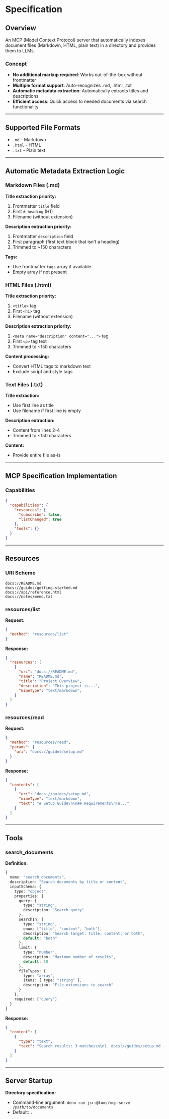 # Specification

## Overview

An MCP (Model Context Protocol) server that automatically indexes document files (Markdown, HTML, plain text) in a directory and provides them to LLMs.

### Concept
- **No additional markup required**: Works out-of-the-box without frontmatter
- **Multiple format support**: Auto-recognizes .md, .html, .txt
- **Automatic metadata extraction**: Automatically extracts titles and descriptions
- **Efficient access**: Quick access to needed documents via search functionality

---

## Supported File Formats

- `.md` - Markdown
- `.html` - HTML
- `.txt` - Plain text

---

## Automatic Metadata Extraction Logic

### Markdown Files (.md)

**Title extraction priority:**
1. Frontmatter `title` field
2. First `# heading` (H1)
3. Filename (without extension)

**Description extraction priority:**
1. Frontmatter `description` field
2. First paragraph (first text block that isn't a heading)
3. Trimmed to ~150 characters

**Tags:**
- Use frontmatter `tags` array if available
- Empty array if not present

### HTML Files (.html)

**Title extraction priority:**
1. `<title>` tag
2. First `<h1>` tag
3. Filename (without extension)

**Description extraction priority:**
1. `<meta name="description" content="...">` tag
2. First `<p>` tag text
3. Trimmed to ~150 characters

**Content processing:**
- Convert HTML tags to markdown text
- Exclude script and style tags

### Text Files (.txt)

**Title extraction:**
- Use first line as title
- Use filename if first line is empty

**Description extraction:**
- Content from lines 2-4
- Trimmed to ~150 characters

**Content:**
- Provide entire file as-is

---

## MCP Specification Implementation

### Capabilities

```json
{
  "capabilities": {
    "resources": {
      "subscribe": false,
      "listChanged": true
    },
    "tools": {}
  }
}
```

---

## Resources

### URI Scheme

```
docs://README.md
docs://guides/getting-started.md
docs://api/reference.html
docs://notes/memo.txt
```

### resources/list

**Request:**
```json
{
  "method": "resources/list"
}
```

**Response:**
```json
{
  "resources": [
    {
      "uri": "docs://README.md",
      "name": "README.md",
      "title": "Project Overview",
      "description": "This project is...",
      "mimeType": "text/markdown",
    }
  ]
}
```

### resources/read

**Request:**
```json
{
  "method": "resources/read",
  "params": {
    "uri": "docs://guides/setup.md"
  }
}
```

**Response:**
```json
{
  "contents": [
    {
      "uri": "docs://guides/setup.md",
      "mimeType": "text/markdown",
      "text": "# Setup Guide\n\n## Requirements\n\n..."
    }
  ]
}
```

---

## Tools

### search_documents

**Definition:**
```typescript
{
  name: "search_documents",
  description: "Search documents by title or content",
  inputSchema: {
    type: "object",
    properties: {
      query: {
        type: "string",
        description: "Search query"
      },
      searchIn: {
        type: "string",
        enum: ["title", "content", "both"],
        description: "Search target: title, content, or both",
        default: "both"
      },
      limit: {
        type: "number",
        description: "Maximum number of results",
        default: 10
      },
      fileTypes: {
        type: "array",
        items: { type: "string" },
        description: "File extensions to search"
      }
    },
    required: ["query"]
  }
}
```

**Response:**
```json
{
  "content": [
    {
      "type": "text",
      "text": "Search results: 3 matches\n\n1. docs://guides/setup.md - \"Setup Guide\" (relevance: 0.95)\n   Excerpt: ...installation steps are as follows...\n   Match location: content"
    }
  ]
}
```

---

## Server Startup

**Directory specification:**
- Command-line argument: `deno run jsr:@toms/mcp-serve /path/to/documents`
- Default: `.`